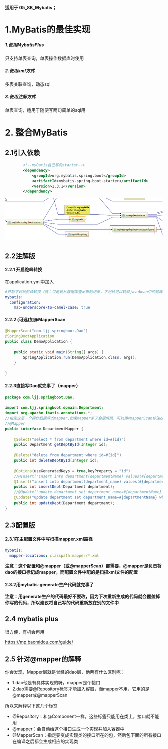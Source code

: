 **适用于 05_SB_Mybatis；**

# 1.MyBatis的最佳实现

##### 1.使用MybatisPlus

只支持单表查询，单表操作数据库时使用

##### 2.使用xml方式

多表关联查询，动态sql

##### 3.使用注解方式

单表查询，适用于随便写两句简单的sql用



# 2. 整合MyBatis

## 2.1引入依赖

```xml
		<!--myBatis自己写的starter-->
		<dependency>
			<groupId>org.mybatis.spring.boot</groupId>
			<artifactId>mybatis-spring-boot-starter</artifactId>
			<version>1.3.1</version>
		</dependency>
```

![](assets/搜狗截图20180305194443.png)

## 2.2注解版
#### 2.2.1 开启驼峰转换
在application.yml中加入
```yaml
#开启下划线驼峰转换（坑：只是说从数据库查出来的结果，下划线可以转成javabean中的驼峰格式，并不是说你写sql去数据库查时可以写成驼峰，错误示例见com.ljj.springboot.Dao.DepartmentMapper的insertDept方法）
mybatis:
  configuration:
    map-underscore-to-camel-case: true
```
#### 2.2.2 (可选)加@MapperScan
```java
@MapperScan("com.ljj.springboot.Dao")
@SpringBootApplication
public class DemoApplication {

    public static void main(String[] args) {
        SpringApplication.run(DemoApplication.class, args);
    }

}
```
#### 2.2.3直接写Dao就完事了（mapper）
```java
package com.ljj.springboot.Dao;

import com.ljj.springboot.domain.Department;
import org.apache.ibatis.annotations.*;
//指定这是一个操作数据库的mapper,如果mapper多了会很麻烦，可以用@mapperScan标注在程序入口处，这样就能将指定包中的mapper都扫描到啦
//@Mapper
public interface DepartmentMapper {

    @Select("select * from department where id=#{id}")
    public Department getDeptById(Integer id);

    @Delete("delete from department where id=#{id}")
    public int deleteDeptById(Integer id);
    
    @Options(useGeneratedKeys = true,keyProperty = "id")
    //@Insert("insert into department(departmentName) values(#{departmentName})")   错误！写sql的时候还是要跟人家数据库字段名一致，这驼峰转换可管不了
    @Insert("insert into department(department_name) values(#{departmentName})")
    public int insertDept(Department department);
    //@Update("update department set department_name=#{departmentName} where id=#{id}")
    @Update("update department set department_name=#{departmentName} where id=#{id}")
    public int updateDept(Department department);
}
```
## 2.3配置版
#### 2.3.1在主配置文件中写扫描mapper.xml路径
```yaml
mybatis:
  mapper-locations: classpath:mapper/*.xml
```
**注意：这个配置和@mapper（或@mapperScan）都需要，@mapper是负责将dao的接口标记成mapper，而配置文件中配的是扫描xml文件的配置**
#### 2.3.2用mybatis-generate生产代码就完事了
**注意：用generate生产的代码最好不要改，因为下次重新生成的代码就会覆盖掉你写的代码，所以建议将自己写的代码重新放在别的文件中**
## 2.4 mybatis plus
很方便，有机会再用

https://mp.baomidou.com/guide/
## 2.5 针对@mapper的解释
你会发现，Mapper层就是曾经的dao层，他两有什么区别呢：
- 1.dao他是有具体实现的呀，mapper是个接口
- 2.dao需要@Repository标签才能加入容器，而mapper不用，它用的是@mapper或@mapperScan

所以来解释以下这几个标签

- @Repository：和@Component一样，这些标签只能用在类上，接口就不能用
- @mapper：会自动给这个接口生成一个实现并加入容器中
- @MapperScan：指定要变成实现类的接口所在的包，然后包下面的所有接口在编译之后都会生成相应的实现类